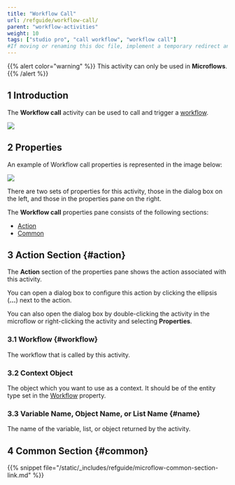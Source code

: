 ```yaml
---
title: "Workflow Call"
url: /refguide/workflow-call/
parent: "workflow-activities"
weight: 10
tags: ["studio pro", "call workflow", "workflow call"]
#If moving or renaming this doc file, implement a temporary redirect and let the respective team know they should update the URL in the product. See Mapping to Products for more details.
---
```


{{% alert color="warning" %}}
This activity can only be used in **Microflows**.
{{% /alert %}}

## 1 Introduction

The **Workflow call** activity can be used to call and trigger a [workflow](/refguide/workflows/). 

![](/attachments/refguide/modeling/application-logic/microflows-and-nanoflows/activities/workflow-activities/workflow-call/workflow-call.jpg)

## 2 Properties

An example of Workflow call properties is represented in the image below:

![](/attachments/refguide/modeling/application-logic/microflows-and-nanoflows/activities/workflow-activities/workflow-call/workflow-call-properties.jpg)

There are two sets of properties for this activity, those in the dialog box on the left, and those in the properties pane on the right.

The **Workflow call** properties pane consists of the following sections:

* [Action](#action)
* [Common](#common)

## 3 Action Section {#action}

The **Action** section of the properties pane shows the action associated with this activity.

You can open a dialog box to configure this action by clicking the ellipsis (**…**) next to the action.

You can also open the dialog box by double-clicking the activity in the microflow or right-clicking the activity and selecting **Properties**.

### 3.1 Workflow {#workflow}

The workflow that is called by this activity. 

### 3.2 Context Object

The object which you want to use as a context. It should be of the entity type set in the [Workflow](#workflow) property.

### 3.3 Variable Name, Object Name, or List Name {#name}

The name of the variable, list, or object returned by the activity.

## 4 Common Section {#common}

{{% snippet file="/static/_includes/refguide/microflow-common-section-link.md" %}}